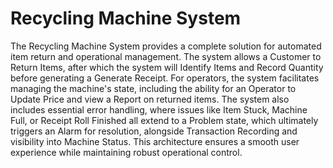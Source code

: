 # Recycling Machine System

The Recycling Machine System provides a complete solution for automated item return and operational management. The system allows a Customer to Return Items, after which the system will Identify Items and Record Quantity before generating a Generate Receipt. For operators, the system facilitates managing the machine's state, including the ability for an Operator to Update Price and view a Report on returned items. The system also includes essential error handling, where issues like Item Stuck, Machine Full, or Receipt Roll Finished all extend to a Problem state, which ultimately triggers an Alarm for resolution, alongside Transaction Recording and visibility into Machine Status. This architecture ensures a smooth user experience while maintaining robust operational control.
